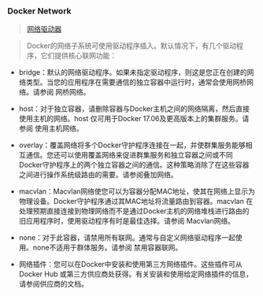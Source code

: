 
### Docker Network
> [网络驱动器](https://docs.docker.com/network/)

> Docker的网络子系统可使用驱动程序插入。默认情况下，有几个驱动程序，它们提供核心联网功能：

- bridge：默认的网络驱动程序。如果未指定驱动程序，则这是您正在创建的网络类型。当您的应用程序在需要通信的独立容器中运行时，通常会使用网桥网络。请参阅 网桥网络。

- host：对于独立容器，请删除容器与Docker主机之间的网络隔离，然后直接使用主机的网络。host 仅可用于Docker 17.06及更高版本上的集群服务。请参阅 使用主机网络。

- overlay：覆盖网络将多个Docker守护程序连接在一起，并使群集服务能够相互通信。您还可以使用覆盖网络来促进群集服务和独立容器之间或不同Docker守护程序上的两个独立容器之间的通信。这种策略消除了在这些容器之间进行操作系统级路由的需要。请参阅叠加网络。

- macvlan：Macvlan网络使您可以为容器分配MAC地址，使其在网络上显示为物理设备。Docker守护程序通过其MAC地址将流量路由到容器。macvlan 在处理预期直接连接到物理网络而不是通过Docker主机的网络堆栈进行路由的旧应用程序时，使用驱动程序有时是最佳选择。请参阅 Macvlan网络。

- none：对于此容器，请禁用所有联网。通常与自定义网络驱动程序一起使用。none不适用于群体服务。请参阅 禁用容器联网。

- 网络插件：您可以在Docker中安装和使用第三方网络插件。这些插件可从 Docker Hub 或第三方供应商处获得。有关安装和使用给定网络插件的信息，请参阅供应商的文档。


